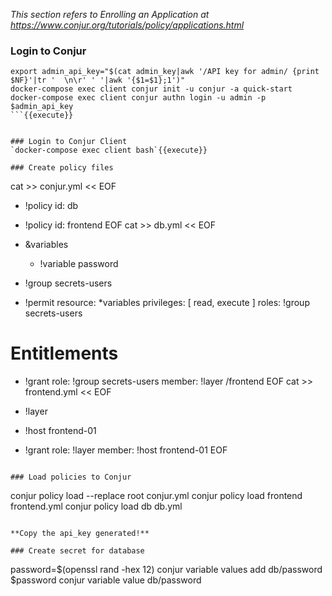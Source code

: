 _This section refers to *Enrolling an Application* at https://www.conjur.org/tutorials/policy/applications.html_


### Login to Conjur
```
export admin_api_key="$(cat admin_key|awk '/API key for admin/ {print $NF}'|tr '  \n\r' ' '|awk '{$1=$1};1')"
docker-compose exec client conjur init -u conjur -a quick-start
docker-compose exec client conjur authn login -u admin -p $admin_api_key
```{{execute}}


### Login to Conjur Client
`docker-compose exec client bash`{{execute}}

### Create policy files
```
cat >> conjur.yml << EOF
- !policy
  id: db

- !policy
  id: frontend
EOF
cat >> db.yml << EOF
- &variables
  - !variable password

- !group secrets-users

- !permit
  resource: *variables
  privileges: [ read, execute ]
  roles: !group secrets-users

# Entitlements
- !grant
  role: !group secrets-users
  member: !layer /frontend
EOF
cat >> frontend.yml << EOF
- !layer

- !host frontend-01

- !grant
  role: !layer
  member: !host frontend-01
EOF
  
```{{execute}}

### Load policies to Conjur

```
conjur policy load --replace root conjur.yml
conjur policy load frontend frontend.yml
conjur policy load db db.yml
```{{execute}}

**Copy the api_key generated!**

### Create secret for database
```
password=$(openssl rand -hex 12)
conjur variable values add db/password $password
conjur variable value db/password
```{{execute}}
